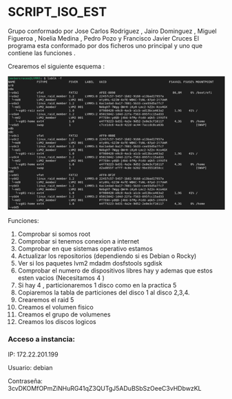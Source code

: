 # SCRIPT_ISO_EST
Grupo conformado por Jose Carlos Rodriguez , Jairo Dominguez , Miguel Figueroa , Noelia Medina , Pedro Pozo y Francisco Javier Cruces 
El programa esta conformado por dos ficheros uno principal y uno que contiene las funciones .

Crearemos el siguiente esquema :

![](./LVM_R5.png)

Funciones:
1. Comprobar si somos root
2. Comprobar si tenemos conexion a internet 
3. Comprobar en que sistemas operativo estamos
4. Actualizar los repositorios (dependiendo si es Debian o Rocky)
5. Ver si los paquetes lvm2 mdadm dosfstools sgdisk  
6. Comprobar el numero de dispositivos libres hay y ademas que estos esten vacios (Necesitamos 4 )
7. Si hay 4 , particionaremos 1 disco como en la practica 5
8. Copiaremos la tabla de particiones del disco 1 al disco 2,3,4.
9. Crearemos el raid 5
10. Creamos el volumen fisico
11. Creamos el grupo de volumenes
12. Creamos los discos logicos 

### Acceso a instancia:
IP: 172.22.201.199

Usuario: debian

Contraseña: 3cvDKOMfOPmZiNHuRG41qZ3QUTgJ5ADuBSbSzOeeC3vHDbwzKL
